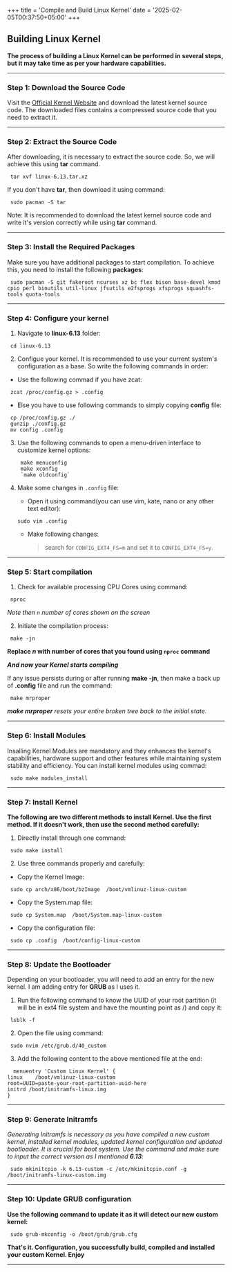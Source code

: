 +++
title = 'Compile and Build Linux Kernel'
date = '2025-02-05T00:37:50+05:00'
+++

## Building Linux Kernel

**The process of building a Linux Kernel can be performed in several steps, but it may take time as per your hardware capabilities.**

---

### Step 1: Download the Source Code 

Visit the [Official Kernel Website](https://www.kernel.org/) and download the latest kernel source code. The downloaded files contains a compressed source code that you need to extract it.

---

### Step 2: Extract the Source Code

After downloading, it is necessary to extract the source code. So, we will achieve this using **tar** command.
~~~ 
 tar xvf linux-6.13.tar.xz
~~~
If you don't have **tar**, then download it using command:

~~~ 
 sudo pacman -S tar  
~~~
 Note: It is recommended to download the latest kernel source code and write it's version correctly while using **tar** command.

---

### Step 3: Install the Required Packages

Make sure you have additional packages to start compilation. To achieve this, you need to install the following **packages**:

~~~ 
 sudo pacman -S git fakeroot ncurses xz bc flex bison base-devel kmod cpio perl binutils util-linux jfsutils e2fsprogs xfsprogs squashfs-tools quota-tools
~~~
---

### Step 4: Configure your kernel

1. Navigate to **linux-6.13** folder:

~~~ 
 cd linux-6.13
~~~
2. Configue your kernel. It is recommended to use your current system's configuration as a base. So write the following commands in order:

  - Use the following commad if you have zcat:

~~~   
 zcat /proc/config.gz > .config
~~~
  - Else you have to use following commands to simply copying **config** file:
   ~~~ 
    cp /proc/config.gz ./
    gunzip ./config.gz
    mv config .config
   ~~~
3. Use the following commands to open a menu-driven interface to customize kernel options: 
   ~~~
    make menuconfig
    make xconfig
    `make oldconfig`
   ~~~
4. Make some changes in `.config` file: 
   
   - Open it using command(you can use vim, kate, nano or any other text editor):
   ~~~
   sudo vim .config
   ~~~
   - Make following changes: 
    
     > search for `CONFIG_EXT4_FS=m` and set it to   `CONFIG_EXT4_FS=y`.

---

### Step 5: Start compilation

1. Check for available processing CPU Cores using command: 

~~~
 nproc
~~~
*Note then `n` number of cores shown on the screen*

2. Initiate the compilation process:

~~~
 make -jn   
~~~
**Replace *n* with number of cores that you found using `nproc` command**


***And now your Kernel starts compiling***

If any issue persists during or after running **make -jn**, then make a back up of **.config** file and run the command:

~~~
 make mrproper 
~~~
***make mrproper** resets your entire broken tree back to the initial state.*

---

### Step 6: Install Modules

Insalling Kernel Modules are mandatory and they enhances the kernel's capabilities, hardware support and other features while maintaining system stability and efficiency. You can install kernel modules using commad:

~~~
 sudo make modules_install
~~~
---

### Step 7: Install Kernel

**The following are two different methods to install Kernel. Use the first method. If it doesn't work, then use the second method carefully:**

1. Directly install through one command:

~~~
 sudo make install
~~~
2. Use three commands properly and carefully: 
 
  - Copy the Kernel Image:
~~~   
 sudo cp arch/x86/boot/bzImage  /boot/vmlinuz-linux-custom
~~~
  - Copy the System.map file:
~~~  
 sudo cp System.map  /boot/System.map-linux-custom
~~~
  - Copy the configuration file:
~~~  
 sudo cp .config  /boot/config-linux-custom
~~~
---

### Step 8: Update the Bootloader

Depending on your bootloader, you will need to add an entry for the new kernel. I am adding entry for **GRUB** as I uses it.

1. Run the following command to know the UUID of your root partition (it will be in ext4 file system and have the mounting point as /) and copy it:

~~~
 lsblk -f
~~~
2. Open the file using command:

~~~
 sudo nvim /etc/grub.d/40_custom
~~~
3. Add the following content to the above mentioned file at the end:
~~~
  menuentry 'Custom Linux Kernel' {  
linux    /boot/vmlinuz-linux-custom  
root=UUID=paste-your-root-partition-uuid-here  
initrd /boot/initramfs-linux.img  
}  
~~~
---

### Step 9: Generate Initramfs 

*Generating Initramfs is necessary as you have compiled a new custom kernel, installed kernel modules, updated kernel configuration and updated bootloader. It is crucial for boot system. Use the command and make sure to input the correct version as I mentioned **6.13**:*
~~~
 sudo mkinitcpio -k 6.13-custom -c /etc/mkinitcpio.conf -g /boot/initramfs-linux-custom.img
~~~
---

### Step 10: Update GRUB configuration

**Use the following command to update it as it will detect our new custom kernel:**
~~~
 sudo grub-mkconfig -o /boot/grub/grub.cfg
~~~

**That's it. Configuration, you successfully build, compiled and installed your custom Kernel. Enjoy**

---


